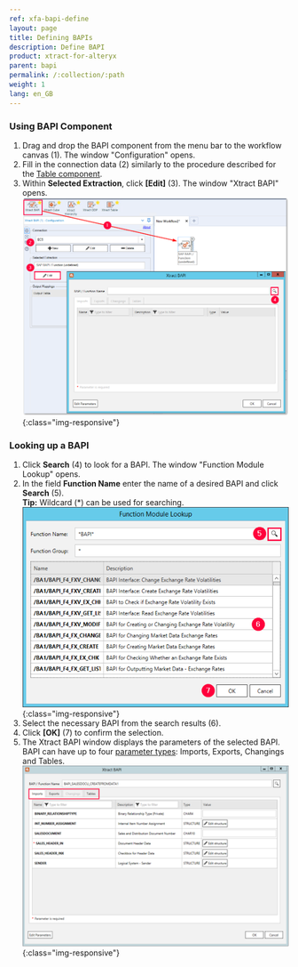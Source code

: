 ```yaml
---
ref: xfa-bapi-define
layout: page
title: Defining BAPIs
description: Define BAPI
product: xtract-for-alteryx
parent: bapi
permalink: /:collection/:path
weight: 1
lang: en_GB
---
```

### Using BAPI Component
1. Drag and drop the BAPI component from the menu bar to the workflow canvas (1). The window "Configuration" opens.
2. Fill in the connection data (2) similarly to the procedure described for the [Table component](../getting-started).
3. Within **Selected Extraction**, click **[Edit]** (3). The window "Xtract BAPI" opens.
![BAPI component](/img/content/xfa/Define-bapi-component.png){:class="img-responsive"}

### Looking up a BAPI
1. Click **Search** (4) to look for a BAPI. The window "Function Module Lookup" opens.
2. In the field **Function Name** enter the name of a desired BAPI and click **Search** (5). <br>
**Tip:** Wildcard (*) can be used for searching.
![Look-Up-Function-Module](/img/content/xfa/Look-Up-Function-Module.png){:class="img-responsive"}
3. Select the necessary BAPI from the search results (6). 
4. Click **[OK]** (7) to confirm the selection.
5. The Xtract BAPI window displays the parameters of the selected BAPI. 
BAPI can have up to four [parameter types](./parameters): Imports, Exports, Changings and Tables.
![BAPI-Parameters](/img/content/xfa/BAPI-Parameters.png){:class="img-responsive"}

